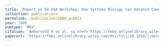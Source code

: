 ```yaml
---
title: 'Report on EU-USA Workshop: How Systems Biology Can Advance Cancer Research'
collection: publications
permalink: /publication/2008_pub023
year: 2008
pubtype: 'REV'
citation: 'Aebersold R et al. <a href="https://febs.onlinelibrary.wiley.com/doi/full/10.1016/j.molonc.2008.11.003">Report on EU-USA Workshop: How Systems Biology Can Advance Cancer Research</a>. 2009. <i>Molecular Oncology</i> 3(1): 9-17'
paperurl: 'https://febs.onlinelibrary.wiley.com/doi/full/10.1016/j.molonc.2008.11.003'
---
```

